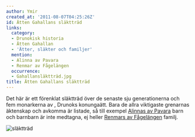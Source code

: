 ```yaml
---
author: Ymir
created_at: '2011-08-07T04:25:26Z'
id: Ätten Gahallans släktträd
links:
  category:
  - Drunokisk historia
  - Ätten Gahallan
  - 'Ätter, släkter och familjer'
  mention:
  - Alinna av Pavara
  - Renmar av Fågelängen
  occurrence:
  - Gahallansläktträd.jpg
title: Ätten Gahallans släktträd
---
```


Det här är ett förenklat släktträd över de senaste sju generationerna och fem monarkerna av ,
Drunoks konungaätt. Bara de allra viktigaste grenarnas äktenskap och avkomma är listade, så till
exempel [Alinnas av Pavara] barn och barnbarn är inte medtagna, ej heller [Renmars av Fågelängen]
familj.

![släktträd]

  [Alinnas av Pavara]: Alinna_av_Pavara
  [Renmars av Fågelängen]: Renmar_av_Fågelängen
  [släktträd]: Gahallansläktträd.jpg "Gahallansläktträd.jpg"